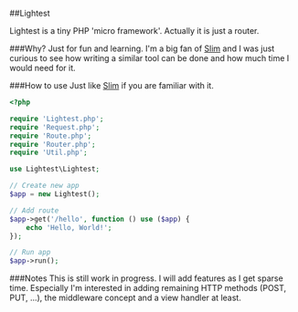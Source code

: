 ##Lightest

Lightest is a tiny PHP 'micro framework'. Actually it is just a router.

###Why?
Just for fun and learning. I'm a big fan of [Slim](http://www.slimframework.com/) and I was just curious to see how
writing a similar tool can be done and how much time I would need for it.

###How to use
Just like [Slim](http://www.slimframework.com/) if you are familiar with it.

```php
<?php

require 'Lightest.php';
require 'Request.php';
require 'Route.php';
require 'Router.php';
require 'Util.php';

use Lightest\Lightest;

// Create new app
$app = new Lightest();

// Add route
$app->get('/hello', function () use ($app) {
	echo 'Hello, World!';
});

// Run app
$app->run();
```

###Notes
This is still work in progress. I will add features as I get sparse time. Especially
I'm interested in adding remaining HTTP methods (POST, PUT, ...), the middleware concept
and a view handler at least.
